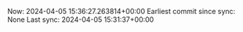 Now: 2024-04-05 15:36:27.263814+00:00 Earliest commit since sync: None Last sync: 2024-04-05 15:31:37+00:00
